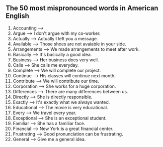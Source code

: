 ## The 50 most mispronounced words in American English

1. Accounting --> 
2. Argue --> I don't argue with my co-worker.
3. Actually --> Actually I left you a message.
4. Available --> Those shoes are not avaiable in your side.
5. Arrangements --> We made arrangements to meet after work.
6. Basically --> It's basically a good idea.
7. Business --> Her business does very well.
8. Calls --> She calls me everyday.
9. Complete --> We will complete our project.
10. Continue --> His classes will continue next month.
11. Contribute --> We will contribute our time.
12. Corporation --> She works for a huge corporation.
13. Differences --> There are many differences between us.
14. Directly --> She is directly responsible.
15. Exactly --> It's exactly what we always wanted.
16. Educational --> The movie is very educational.
17. Every --> We travel every year.
18. Exceptional --> She is an exceptional student.
19. Familiar --> She has a familiar face.
20. Financial --> New York is a great financial center.
21. Frustrating --> Good pronunciation can be frustrating.
22. General --> Give me a general idea.


